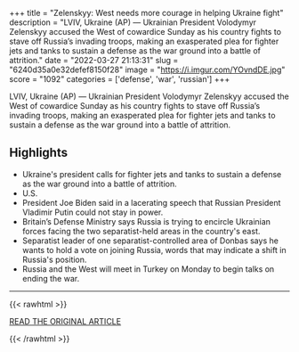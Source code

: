 +++
title = "Zelenskyy: West needs more courage in helping Ukraine fight"
description = "LVIV, Ukraine (AP) — Ukrainian President Volodymyr Zelenskyy accused the West of cowardice Sunday as his country fights to stave off Russia’s invading troops, making an exasperated plea for fighter jets and tanks to sustain a defense as the war ground into a battle of attrition."
date = "2022-03-27 21:13:31"
slug = "6240d35a0e32defef8150f28"
image = "https://i.imgur.com/YOvndDE.jpg"
score = "1092"
categories = ['defense', 'war', 'russian']
+++

LVIV, Ukraine (AP) — Ukrainian President Volodymyr Zelenskyy accused the West of cowardice Sunday as his country fights to stave off Russia’s invading troops, making an exasperated plea for fighter jets and tanks to sustain a defense as the war ground into a battle of attrition.

## Highlights

- Ukraine's president calls for fighter jets and tanks to sustain a defense as the war ground into a battle of attrition.
- U.S.
- President Joe Biden said in a lacerating speech that Russian President Vladimir Putin could not stay in power.
- Britain’s Defense Ministry says Russia is trying to encircle Ukrainian forces facing the two separatist-held areas in the country's east.
- Separatist leader of one separatist-controlled area of Donbas says he wants to hold a vote on joining Russia, words that may indicate a shift in Russia's position.
- Russia and the West will meet in Turkey on Monday to begin talks on ending the war.

---

{{< rawhtml >}}
  <p class="article-category">
    <a target="_blank" href="https://apnews.com/article/russia-ukraine-zelenskyy-business-europe-moscow-e65957837aed8286cc866b1eb943ab97">READ THE ORIGINAL ARTICLE</a>
  </p>
{{< /rawhtml >}}
